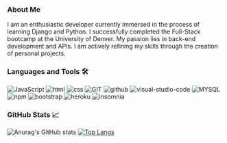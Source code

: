 ### About Me

I am an enthusiastic developer currently immersed in the process of learning Django and Python. I successfully completed the Full-Stack bootcamp at the University of Denver. My passion lies in back-end development and APIs. I am actively refining my skills through the creation of personal projects.

### Languages and Tools 🛠

![JavaScript](https://img.shields.io/badge/JavaScript-f7df1e?style=for-the-badge&logo=javascript&logoColor=black) ![html](https://img.shields.io/badge/html-E34F26?style=for-the-badge&logo=html5&logoColor=white) ![css](https://img.shields.io/badge/css-1572B6?style=for-the-badge&logo=css3&logoColor=white) ![GIT](https://img.shields.io/badge/GIT-F05032?style=for-the-badge&logo=GIT&logoColor=white) ![github](https://img.shields.io/badge/github-black?style=for-the-badge&logo=github&logoColor=white) ![visual-studio-code](https://img.shields.io/badge/VS%20Code-007ACC?style=for-the-badge&logo=visual-studio-code) ![MYSQL](https://img.shields.io/badge/MYSQL-4479A1?style=for-the-badge&logo=mysql&logoColor=white) ![npm](https://img.shields.io/badge/npm-CB3837?style=for-the-badge&logo=npm&logoColor=white) ![bootstrap](https://img.shields.io/badge/bootstrap-6f42c1?style=for-the-badge&logo=bootstrap&logoColor=white) ![heroku](https://img.shields.io/badge/heroku-430098?style=for-the-badge&logo=heroku&logoColor=white) ![insomnia](https://img.shields.io/badge/insomnia-5849BE?style=for-the-badge&logo=insomnia&logoColor=white)


### GitHub Stats 📈
![Anurag's GitHub stats](https://github-readme-stats.vercel.app/api?username=Grillmast&show_icons=true&theme=dracula) [![Top Langs](https://github-readme-stats.vercel.app/api/top-langs/?username=Grillmast&layout=compact)](https://github.com/Grillmast/github-readme-stats)
